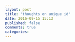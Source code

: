 ```yaml
---
layout: post
title: "thoughts on unique id"
date: 2016-09-15 15:13
published: false
comments: true
categories: 
---
```

